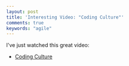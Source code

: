 ```yaml
---
layout: post
title: 'Interesting Video: "Coding Culture"'
comments: true
keywords: "agile"
---
```


I've just watched this great video:

- [Coding Culture](https://www.youtube.com/watch?v=Zlh4Sxo21O0)

